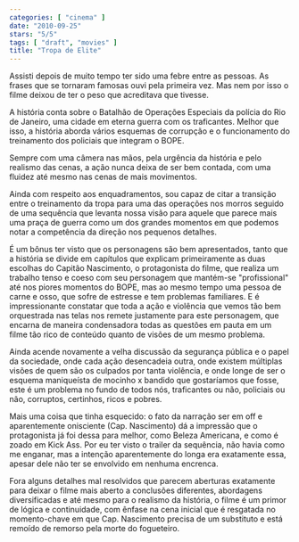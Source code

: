 ```yaml
---
categories: [ "cinema" ]
date: "2010-09-25"
stars: "5/5"
tags: [ "draft", "movies" ]
title: "Tropa de Elite"
---
```

Assisti depois de muito tempo ter sido uma febre entre as pessoas. As
frases que se tornaram famosas ouvi pela primeira vez. Mas nem por isso
o filme deixou de ter o peso que acreditava que tivesse.

A história conta sobre o Batalhão de Operações Especiais da polícia
do Rio de Janeiro, uma cidade em eterna guerra com os traficantes. Melhor
que isso, a história aborda vários esquemas de corrupção e o
funcionamento do treinamento dos policiais que integram o BOPE.

Sempre com uma câmera nas mãos, pela urgência da história e pelo
realismo das cenas, a ação nunca deixa de ser bem contada, com uma
fluidez até mesmo nas cenas de mais movimentos.

Ainda com respeito aos enquadramentos, sou capaz de citar a transição
entre o treinamento da tropa para uma das operações nos morros seguido
de uma sequência que levanta nossa visão para aquele que parece mais
uma praça de guerra como um dos grandes momentos em que podemos notar
a competência da direção nos pequenos detalhes.

É um bônus ter visto que os personagens são bem apresentados, tanto
que a história se divide em capítulos que explicam primeiramente as duas
escolhas do Capitão Nascimento, o protagonista do filme, que realiza um
trabalho tenso e coeso com seu personagem que mantém-se "profissional"
até nos piores momentos do BOPE, mas ao mesmo tempo uma pessoa de
carne e osso, que sofre de estresse e tem problemas familiares. E é
impressionante constatar que toda a ação e violência que vemos tão
bem orquestrada nas telas nos remete justamente para este personagem,
que encarna de maneira condensadora todas as questões em pauta em um
filme tão rico de conteúdo quanto de visões de um mesmo problema.

Ainda acende novamente a velha discussão da segurança pública e o papel
da sociedade, onde cada ação desencadeia outra, onde existem múltiplas
visões de quem são os culpados por tanta violência, e onde longe de
ser o esquema maniqueísta de mocinho x bandido que gostaríamos que
fosse, este é um problema no fundo de todos nós, traficantes ou não,
policiais ou não, corruptos, certinhos, ricos e pobres.

Mais uma coisa que tinha esquecido: o fato da narração ser em off
e aparentemente onisciente (Cap. Nascimento) dá a impressão que o
protagonista já foi dessa para melhor, como Beleza Americana, e como é
zoado em Kick Ass. Por eu ter visto o trailer da sequência, não havia
como me enganar, mas a intenção aparentemente do longa era exatamente
essa, apesar dele não ter se envolvido em nenhuma encrenca.

Fora alguns detalhes mal resolvidos que parecem aberturas exatamente
para deixar o filme mais aberto a conclusões diferentes, abordagens
diversificadas e até mesmo para o realismo da história, o filme é
um primor de lógica e continuidade, com ênfase na cena inicial que é
resgatada no momento-chave em que Cap. Nascimento precisa de um substituto
e está remoído de remorso pela morte do fogueteiro.

